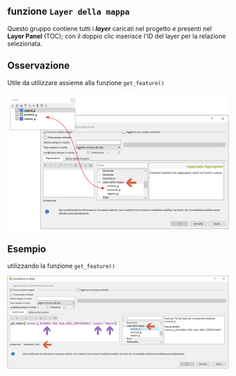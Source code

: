 ## funzione `Layer della mappa`

Questo gruppo contiene tutti i ***layer*** caricati nel progetto e presenti nel **Layer Panel** (TOC); con il doppio clic inserisce l'ID del layer per la relazione selezionata.

## Osservazione

Utile da utilizzare assieme alla funzione `get_feature()`

<img src="/img/layer_della_mappa/layer_della_mappa1.png">

## Esempio

utilizzando la funzione `get_feature()`

<img src="/img/layer_della_mappa/layer_della_mappa2.png">